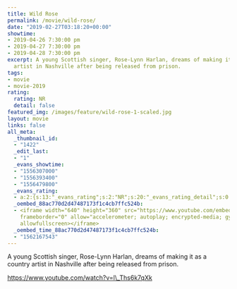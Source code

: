 ```yaml
---
title: Wild Rose
permalink: /movie/wild-rose/
date: "2019-02-27T03:18:20+00:00"
showtime:
- 2019-04-26 7:30:00 pm
- 2019-04-27 7:30:00 pm
- 2019-04-28 7:30:00 pm
excerpt: A young Scottish singer, Rose-Lynn Harlan, dreams of making it as a country
  artist in Nashville after being released from prison.
tags:
- movie
- movie-2019
rating:
  rating: NR
  detail: false
featured_img: /images/feature/wild-rose-1-scaled.jpg
layout: movie
links: false
all_meta:
  _thumbnail_id:
  - "1422"
  _edit_last:
  - "1"
  _evans_showtime:
  - "1556307000"
  - "1556393400"
  - "1556479800"
  _evans_rating:
  - a:2:{s:13:"_evans_rating";s:2:"NR";s:20:"_evans_rating_detail";s:0:"";}
  _oembed_88ac770d2d47487173f1c4cb7ffc524b:
  - <iframe width="640" height="360" src="https://www.youtube.com/embed/l_Ths6k7qXk?feature=oembed"
    frameborder="0" allow="accelerometer; autoplay; encrypted-media; gyroscope; picture-in-picture"
    allowfullscreen></iframe>
  _oembed_time_88ac770d2d47487173f1c4cb7ffc524b:
  - "1562167543"
---
```


A young Scottish singer, Rose-Lynn Harlan, dreams of making it as a country artist in Nashville after being released from prison.

https://www.youtube.com/watch?v=l\_Ths6k7qXk 